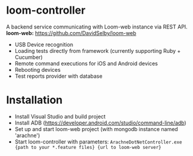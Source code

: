 # loom-controller


A backend service communicating with Loom-web instance via REST API.<br>
<b>loom-web:</b> https://github.com/DavidSelby/loom-web


 - USB Device recognition
 - Loading tests directly from framework (currently supporting Ruby + Cucumber)
 - Remote command executions for iOS and Android devices
 - Rebooting devices
 - Test reports provider with database
 
# Installation

- Install Visual Studio and build project
- Install ADB (https://developer.android.com/studio/command-line/adb)
- Set up and start loom-web project (with mongodb instance named 'arachne')
- Start loom-controller with parameters: `ArachneDotNetController.exe {path to your *.feature files} {url to loom-web server}`
